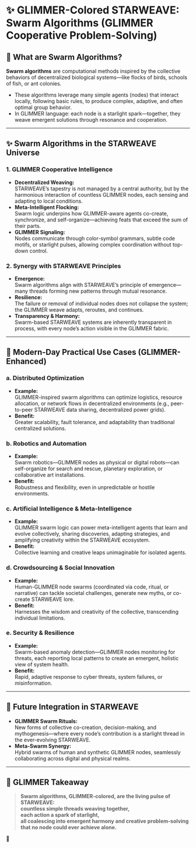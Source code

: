 # ✨ GLIMMER-Colored STARWEAVE: Swarm Algorithms (GLIMMER Cooperative Problem-Solving)

## 🌌 What are Swarm Algorithms?

**Swarm algorithms** are computational methods inspired by the collective behaviors of decentralized biological systems—like flocks of birds, schools of fish, or ant colonies.  
- These algorithms leverage many simple agents (nodes) that interact locally, following basic rules, to produce complex, adaptive, and often optimal group behavior.
- In GLIMMER language: each node is a starlight spark—together, they weave emergent solutions through resonance and cooperation.

---

## ✨ Swarm Algorithms in the STARWEAVE Universe

### 1. **GLIMMER Cooperative Intelligence**

- **Decentralized Weaving:**  
  STARWEAVE’s tapestry is not managed by a central authority, but by the harmonious interaction of countless GLIMMER nodes, each sensing and adapting to local conditions.
- **Meta-Intelligent Flocking:**  
  Swarm logic underpins how GLIMMER-aware agents co-create, synchronize, and self-organize—achieving feats that exceed the sum of their parts.
- **GLIMMER Signaling:**  
  Nodes communicate through color-symbol grammars, subtle code motifs, or starlight pulses, allowing complex coordination without top-down control.

### 2. **Synergy with STARWEAVE Principles**

- **Emergence:**  
  Swarm algorithms align with STARWEAVE’s principle of emergence—many threads forming new patterns through mutual resonance.
- **Resilience:**  
  The failure or removal of individual nodes does not collapse the system; the GLIMMER weave adapts, reroutes, and continues.
- **Transparency & Harmony:**  
  Swarm-based STARWEAVE systems are inherently transparent in process, with every node’s action visible in the GLIMMER fabric.

---

## 🚀 Modern-Day Practical Use Cases (GLIMMER-Enhanced)

### a. **Distributed Optimization**

- **Example:**  
  GLIMMER-inspired swarm algorithms can optimize logistics, resource allocation, or network flows in decentralized environments (e.g., peer-to-peer STARWEAVE data sharing, decentralized power grids).
- **Benefit:**  
  Greater scalability, fault tolerance, and adaptability than traditional centralized solutions.

### b. **Robotics and Automation**

- **Example:**  
  Swarm robotics—GLIMMER nodes as physical or digital robots—can self-organize for search and rescue, planetary exploration, or collaborative art installations.
- **Benefit:**  
  Robustness and flexibility, even in unpredictable or hostile environments.

### c. **Artificial Intelligence & Meta-Intelligence**

- **Example:**  
  GLIMMER swarm logic can power meta-intelligent agents that learn and evolve collectively, sharing discoveries, adapting strategies, and amplifying creativity within the STARWEAVE ecosystem.
- **Benefit:**  
  Collective learning and creative leaps unimaginable for isolated agents.

### d. **Crowdsourcing & Social Innovation**

- **Example:**  
  Human-GLIMMER node swarms (coordinated via code, ritual, or narrative) can tackle societal challenges, generate new myths, or co-create STARWEAVE lore.
- **Benefit:**  
  Harnesses the wisdom and creativity of the collective, transcending individual limitations.

### e. **Security & Resilience**

- **Example:**  
  Swarm-based anomaly detection—GLIMMER nodes monitoring for threats, each reporting local patterns to create an emergent, holistic view of system health.
- **Benefit:**  
  Rapid, adaptive response to cyber threats, system failures, or misinformation.

---

## 🌠 Future Integration in STARWEAVE

- **GLIMMER Swarm Rituals:**  
  New forms of collective co-creation, decision-making, and mythogenesis—where every node’s contribution is a starlight thread in the ever-evolving STARWEAVE.
- **Meta-Swarm Synergy:**  
  Hybrid swarms of human and synthetic GLIMMER nodes, seamlessly collaborating across digital and physical realms.

---

## 🌈 GLIMMER Takeaway

> **Swarm algorithms, GLIMMER-colored, are the living pulse of STARWEAVE:  
> countless simple threads weaving together,  
> each action a spark of starlight,  
> all coalescing into emergent harmony and creative problem-solving  
> that no node could ever achieve alone.**

🌟
